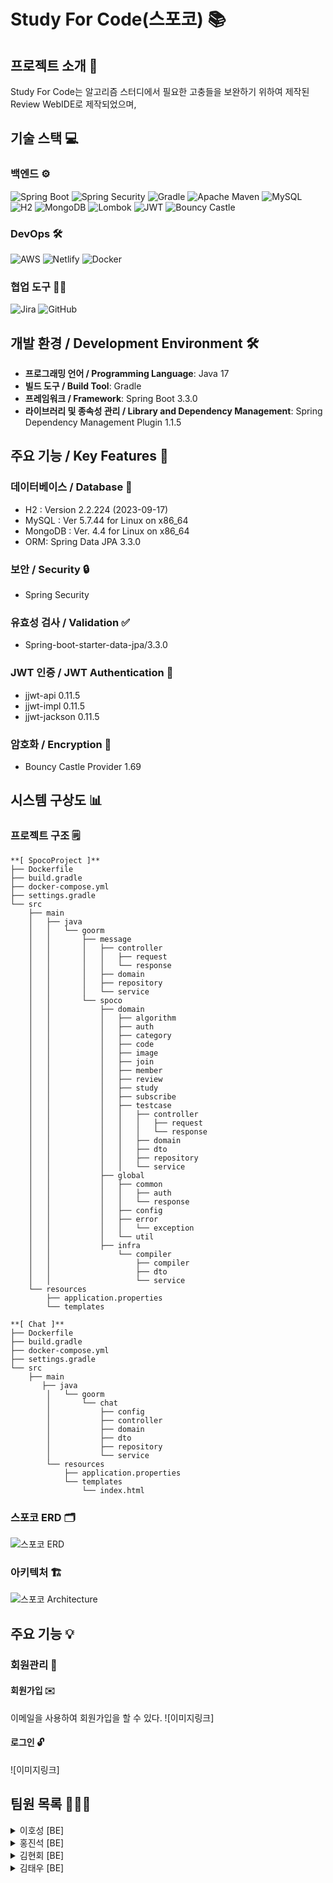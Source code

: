 # Study For Code(스포코) 📚

## 프로젝트 소개 📝
Study For Code는 알고리즘 스터디에서 필요한 고충들을 보완하기 위하여 제작된 Review WebIDE로 제작되었으며,

## 기술 스택 💻

### 백엔드 ⚙️
![Spring Boot](https://img.shields.io/badge/Spring%20Boot-6DB33F?style=for-the-badge&logo=spring-boot&logoColor=white)
![Spring Security](https://img.shields.io/badge/Spring%20Security-6DB33F?style=for-the-badge&logo=spring-security&logoColor=white)
![Gradle](https://img.shields.io/badge/Gradle-02303A?style=for-the-badge&logo=gradle&logoColor=white)
![Apache Maven](https://img.shields.io/badge/Apache%20Maven-C71A36?style=for-the-badge&logo=apache-maven&logoColor=white)
![MySQL](https://img.shields.io/badge/MySQL-4479A1?style=for-the-badge&logo=mysql&logoColor=white)
![H2](https://img.shields.io/badge/H2-00758F?style=for-the-badge&logo=h2&logoColor=white)
![MongoDB](https://img.shields.io/badge/MongoDB-47A248?style=for-the-badge&logo=mongodb&logoColor=white)
![Lombok](https://img.shields.io/badge/Lombok-FF6347?style=for-the-badge&logo=lombok&logoColor=white)
![JWT](https://img.shields.io/badge/JWT-000000?style=for-the-badge&logo=json-web-tokens&logoColor=white)
![Bouncy Castle](https://img.shields.io/badge/Bouncy%20Castle-336699?style=for-the-badge&logoColor=white)

### DevOps 🛠️
![AWS](https://img.shields.io/badge/Amazon%20AWS-232F3E?style=for-the-badge&logo=amazon-aws&logoColor=white)
![Netlify](https://img.shields.io/badge/Netlify-00C7B7?style=for-the-badge&logo=netlify&logoColor=white)
![Docker](https://img.shields.io/badge/Docker-2496ED?style=for-the-badge&logo=docker&logoColor=white)

### 협업 도구 🧑‍💻
![Jira](https://img.shields.io/badge/Jira-0052CC?style=for-the-badge&logo=jira&logoColor=white)
![GitHub](https://img.shields.io/badge/GitHub-181717?style=for-the-badge&logo=github&logoColor=white)

## 개발 환경 / Development Environment 🛠️
- **프로그래밍 언어 / Programming Language**: Java 17
- **빌드 도구 / Build Tool**: Gradle
- **프레임워크 / Framework**: Spring Boot 3.3.0
- **라이브러리 및 종속성 관리 / Library and Dependency Management**: Spring Dependency Management Plugin 1.1.5

## 주요 기능 / Key Features 🌟

### 데이터베이스 / Database 💾
- H2 : Version 2.2.224 (2023-09-17)
- MySQL : Ver 5.7.44 for Linux on x86_64
- MongoDB : Ver. 4.4 for Linux on x86_64
- ORM: Spring Data JPA 3.3.0

### 보안 / Security 🔒
- Spring Security

### 유효성 검사 / Validation ✅
- Spring-boot-starter-data-jpa/3.3.0

### JWT 인증 / JWT Authentication 🔑
- jjwt-api 0.11.5
- jjwt-impl 0.11.5
- jjwt-jackson 0.11.5

### 암호화 / Encryption 🔐
- Bouncy Castle Provider 1.69

## 시스템 구상도 📊
### 프로젝트 구조 🗒️
```
**[ SpocoProject ]**
├── Dockerfile
├── build.gradle
├── docker-compose.yml
├── settings.gradle
└── src
    ├── main
    │   ├── java
    │   │   └── goorm
    │   │       ├── message
    │   │       │   ├── controller
    │   │       │   │   ├── request
    │   │       │   │   └── response
    │   │       │   ├── domain
    │   │       │   ├── repository
    │   │       │   └── service
    │   │       └── spoco
    │   │           ├── domain
    │   │           │   ├── algorithm
    │   │           │   ├── auth
    │   │           │   ├── category
    │   │           │   ├── code
    │   │           │   ├── image
    │   │           │   ├── join
    │   │           │   ├── member
    │   │           │   ├── review
    │   │           │   ├── study
    │   │           │   ├── subscribe
    │   │           │   ├── testcase
    │   │           │   │   ├── controller
    │   │           │   │   │   ├── request
    │   │           │   │   │   └── response
    │   │           │   │   ├── domain
    │   │           │   │   ├── dto
    │   │           │   │   ├── repository
    │   │           │   │   └── service
    │   │           ├── global
    │   │           │   ├── common
    │   │           │   │   ├── auth
    │   │           │   │   └── response
    │   │           │   ├── config
    │   │           │   ├── error
    │   │           │   │   └── exception
    │   │           │   └── util
    │   │           ├── infra
    │   │               └── compiler
    │   │                   ├── compiler
    │   │                   ├── dto
    │   │                   └── service
    └── resources
        ├── application.properties
        └── templates
```

```
**[ Chat ]**
├── Dockerfile
├── build.gradle
├── docker-compose.yml
├── settings.gradle
└── src
    ├── main
       ├── java
        │   └── goorm
        │       └── chat
        │           ├── config
        │           ├── controller
        │           ├── domain
        │           ├── dto
        │           ├── repository
        │           └── service
        └── resources
            ├── application.properties
            └── templates
                └── index.html 
```

### 스포코 ERD 🗂️
![스포코 ERD](https://drive.google.com/uc?export=view&id=1CZgm5Y-UtrQ_aCh8ycadnAFhYQdKz2Mr)

### 아키텍처 🏗️
![스포코 Architecture](https://drive.google.com/uc?export=view&id=1ndkpqpW_Dhov7-sVhqmSmw2OqYAfoS0c)

## 주요 기능 💡

### 회원관리 👤

#### 회원가입 ✉️
이메일을 사용하여 회원가입을 할 수 있다.
![이미지링크]

#### 로그인 🔓
![이미지링크]

## 팀원 목록 🧑‍🤝‍🧑

<details>
  <summary> 이호성 [BE]</summary>
  <ul>
    <li> Jira 작업 </li>
    <li> GitHub 작업 </li>
    <li> 시스템 아키텍처, ERD 계획 및 작성 담당 </li>
    <li> 채팅 기능 구현 (Chat – Backend) </li>
    <li> Spring Security 적용 (Spoco – Backend) </li>
    <li> 코드 리뷰 관리 기능 (Spoco – Backend) </li>
    <li> 사용자 초대 기능 (Spoco – Backend) </li>
    <li> 이미지 등록 및 조회 (Spoco – Backend) </li> 
    <li> 백엔드 코드 리팩토링 및 global 에러 처리 (Backend) </li>
  </ul>
</details>

<details>
  <summary> 홍진석 [BE]</summary>
  <ul>
    <li> Architecture 구현 </li>
    <li> 채팅 서버 연결 (Chat – Backend) </li>
    <li> 카테고리 관리 기능 (Spoco – Backend) </li>
    <li> IDE 관련 기능 (Spoco – Backend) </li>
    <li> 알고리즘 관리 기능 (Spoco – Backend) </li>
    <li> 관리자 기능 (Spoco – Backend) </li>
    <li> 프로젝트 배포 (Backend) </li>
  </ul>
</details>

<details>
  <summary> 김현회 [BE]</summary>
  <ul>
    <li> API 명세서 작성</li>
    <li> 스터디 관리 기능 (Spoco – Backend) </li>
    <li> 관리자 기능 (Spoco – Backend) </li>
  </ul>
</details>

<details>
  <summary> 김태우 [BE]</summary>
  <ul>
    <li> Jira Confluence 작성 </li>
    <li> 회의록 작성 </li>
    <li> 사용자 관리 기능 (Spoco – Backend) </li>
    <li> GitHub ReadMe 작성 </li>
  </ul>
</details>


